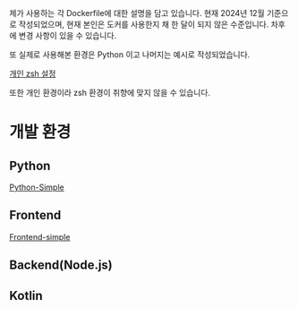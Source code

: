 제가 사용하는 각 Dockerfile에 대한 설명을 담고 있습니다.
현재 2024년 12월 기준으로 작성되었으며, 현재 본인은 도커를 사용한지 채 한 달이 되지 않은 수준입니다.
차후에 변경 사항이 있을 수 있습니다.

또 실제로 사용해본 환경은 Python 이고 나머지는 예시로 작성되었습니다.

[개인 zsh 설정](https://drive.google.com/drive/folders/1clLbRyTU1UMfZn4n6Cig7JIB3WGW0lAS?usp=drive_link)<br />

또한 개인 환경이라 zsh 환경이 취향에 맞지 않을 수 있습니다.

# 개발 환경

## Python

[Python-Simple](./Python/Simple/README.md)<br />

## Frontend

[Frontend-simple](./Frontend/simple/README.md)<br />

## Backend(Node.js)


## Kotlin